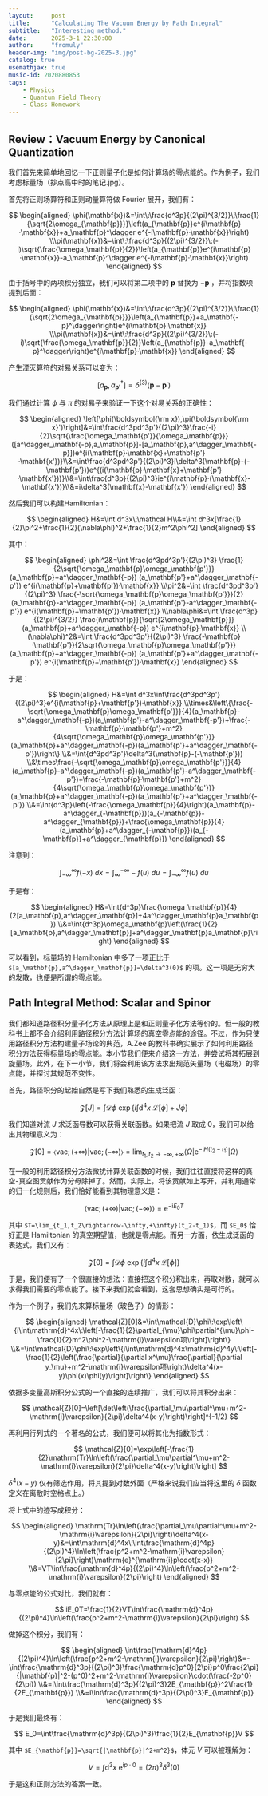 ```yaml
---
layout:     post
title:      "Calculating The Vacuum Energy by Path Integral"
subtitle:   "Interesting method."
date:       2025-3-1 22:30:00
author:     "fromuly"
header-img: "img/post-bg-2025-3.jpg"
catalog: true
usemathjax: true
music-id: 2020880853
tags:
    - Physics
    - Quantum Field Theory
    - Class Homework
---
```


## Review：Vacuum Energy by Canonical Quantization

我们首先来简单地回忆一下正则量子化是如何计算场的零点能的。作为例子，我们考虑标量场（抄点高中时的笔记.jpg）。

首先将正则场算符和正则动量算符做 Fourier 展开，我们有：

$$
\begin{aligned}
    \phi(\mathbf{x})&=\int\:\frac{d^3p}{(2\pi)^{3/2}}\:\frac{1}{\sqrt{2\omega_{\mathbf{p}}}}\left(a_{\mathbf{p}}e^{i\mathbf{p}·\mathbf{x}}+a_\mathbf{p}^\dagger e^{-i\mathbf{p}·\mathbf{x}}\right)
    \\\pi(\mathbf{x})&=\int\:\frac{d^3p}{(2\pi)^{3/2}}\:(-i)\sqrt{\frac{\omega_\mathbf{p}}{2}}\left(a_{\mathbf{p}}e^{i\mathbf{p}·\mathbf{x}}-a_\mathbf{p}^\dagger e^{-i\mathbf{p}·\mathbf{x}}\right)
\end{aligned}
$$

由于括号中的两项积分独立，我们可以将第二项中的 $\mathbf{p}$ 替换为 $-\mathbf{p}$ ，并将指数项提到后面：

$$
\begin{aligned}
    \phi(\mathbf{x})&=\int\:\frac{d^3p}{(2\pi)^{3/2}}\:\frac{1}{\sqrt{2\omega_{\mathbf{p}}}}\left(a_{\mathbf{p}}+a_\mathbf{-p}^\dagger\right)e^{i\mathbf{p}·\mathbf{x}}
    \\\pi(\mathbf{x})&=\int\:\frac{d^3p}{(2\pi)^{3/2}}\:(-i)\sqrt{\frac{\omega_\mathbf{p}}{2}}\left(a_{\mathbf{p}}-a_\mathbf{-p}^\dagger\right)e^{i\mathbf{p}·\mathbf{x}}
\end{aligned}
$$

产生湮灭算符的对易关系可以变为：

$$
    [a_{\mathbf{p}},a_\mathbf{p'}^\dagger]=\delta^{(3)}(\mathbf{p}-\mathbf{p}')
$$

我们通过计算 $\phi$ 与 $\pi$ 的对易子来验证一下这个对易关系的正确性：

$$
\begin{aligned}
    \left[\phi(\boldsymbol{\rm x}),\pi(\boldsymbol{\rm x}')\right]&=\int\frac{d^3pd^3p'}{(2\pi)^3}\frac{-i}{2}\sqrt{\frac{\omega_\mathbf{p'}}{\omega_\mathbf{p}}}([a^\dagger_\mathbf{-p},a_\mathbf{p}]-[a_\mathbf{p},a^\dagger_\mathbf{-p}])e^{i(\mathbf{p}·\mathbf{x}+\mathbf{p'}·\mathbf{x'})}\\&=\int\frac{d^3pd^3p'}{(2\pi)^3}i\delta^3(\mathbf{p}-(-\mathbf{p'}))e^{(i(\mathbf{p}·\mathbf{x}+\mathbf{p'}·\mathbf{x'}))}\\&=\int\frac{d^3p}{(2\pi)^3}ie^{i\mathbf{p}·(\mathbf{x}-\mathbf{x'})}\\&=i\delta^3(\mathbf{x}-\mathbf{x'})
\end{aligned}
$$

然后我们可以构建Hamiltonian：

$$
\begin{aligned}
    H&=\int d^3x\:\mathcal H\\&=\int d^3x[\frac{1}{2}\pi^2+\frac{1}{2}(\nabla\phi)^2+\frac{1}{2}m^2\phi^2]
\end{aligned}
$$

其中：

$$
\begin{aligned}
    \phi^2&=\int
    \frac{d^3pd^3p'}{(2\pi)^3}
    \frac{1}{2\sqrt{\omega_\mathbf{p}\omega_\mathbf{p'}}}
    (a_\mathbf{p}+a^\dagger_\mathbf{-p})
    (a_\mathbf{p'}+a^\dagger_\mathbf{-p'})
    e^{i(\mathbf{p}+\mathbf{p'})·\mathbf{x}}
    \\\pi^2&=\int
    \frac{d^3pd^3p'}{(2\pi)^3}
    \frac{-\sqrt{\omega_\mathbf{p}\omega_\mathbf{p'}}}{2}
    (a_\mathbf{p}-a^\dagger_\mathbf{-p})
    (a_\mathbf{p'}-a^\dagger_\mathbf{-p'})
    e^{i(\mathbf{p}+\mathbf{p'})·\mathbf{x}}
    \\\nabla\phi&=\int
    \frac{d^3p}{(2\pi)^{3/2}}
    \frac{i\mathbf{p}}{\sqrt{2\omega_\mathbf{p}}}
    (a_\mathbf{p}+a^\dagger_\mathbf{-p})
    e^{i\mathbf{p}·\mathbf{x}}
    \\(\nabla\phi)^2&=\int
    \frac{d^3pd^3p'}{(2\pi)^3}
    \frac{-\mathbf{p}·\mathbf{p'}}{2\sqrt{\omega_\mathbf{p}\omega_\mathbf{p'}}}
    (a_\mathbf{p}+a^\dagger_\mathbf{-p})
    (a_\mathbf{p'}+a^\dagger_\mathbf{-p'})
    e^{i(\mathbf{p}+\mathbf{p'})·\mathbf{x}}
\end{aligned}
$$

于是：

$$
\begin{aligned}
    H&=\int d^3x\int\frac{d^3pd^3p'}{(2\pi)^3}e^{i(\mathbf{p}+\mathbf{p'})·\mathbf{x}}
    \\\times&\left\{\frac{-\sqrt{\omega_\mathbf{p}\omega_\mathbf{p'}}}{4}(a_\mathbf{p}-a^\dagger_\mathbf{-p})(a_\mathbf{p'}-a^\dagger_\mathbf{-p'})+\frac{-\mathbf{p}·\mathbf{p'}+m^2}{4\sqrt{\omega_\mathbf{p}\omega_\mathbf{p'}}}(a_\mathbf{p}+a^\dagger_\mathbf{-p})(a_\mathbf{p'}+a^\dagger_\mathbf{-p'})\right\}
    \\&=\int{d^3pd^3p'}\delta^3(\mathbf{p}-(-\mathbf{p'}))
    \\&\times\frac{-\sqrt{\omega_\mathbf{p}\omega_\mathbf{p'}}}{4}(a_\mathbf{p}-a^\dagger_\mathbf{-p})(a_\mathbf{p'}-a^\dagger_\mathbf{-p'})+\frac{-\mathbf{p}·\mathbf{p'}+m^2}{4\sqrt{\omega_\mathbf{p}\omega_\mathbf{p'}}}(a_\mathbf{p}+a^\dagger_\mathbf{-p})(a_\mathbf{p'}+a^\dagger_\mathbf{-p'})
    \\&=\int{d^3p}\left(-\frac{\omega_\mathbf{p}}{4}\right)(a_\mathbf{p}-a^\dagger_{-\mathbf{p}})(a_{-\mathbf{p}}-a^\dagger_{\mathbf{p}})+\frac{\omega_\mathbf{p}}{4}(a_\mathbf{p}+a^\dagger_{-\mathbf{p}})(a_{-\mathbf{p}}+a^\dagger_{\mathbf{p}})
\end{aligned}
$$

注意到：

$$
    \int^\infty_{-\infty} f(-x)\:dx=\int^{-\infty}_\infty -f(u)\:du=\int^\infty_{-\infty}f(u)\:du
$$

于是有：

$$
\begin{aligned}
    H&=\int{d^3p}\frac{\omega_\mathbf{p}}{4}(2[a_\mathbf{p},a^\dagger_\mathbf{p}]+4a^\dagger_\mathbf{p}a_\mathbf{p})
    \\&=\int{d^3p}\omega_\mathbf{p}\left(\frac{1}{2}[a_\mathbf{p},a^\dagger_\mathbf{p}]+a^\dagger_\mathbf{p}a_\mathbf{p}\right)
\end{aligned}
$$

可以看到，标量场的 Hamiltonian 中多了一项正比于 `$[a_\mathbf{p},a^\dagger_\mathbf{p}]=\delta^3(0)$` 的项。这一项是无穷大的发散，也便是所谓的零点能。

## Path Integral Method: Scalar and Spinor

我们都知道路径积分量子化方法从原理上是和正则量子化方法等价的。但一般的教科书上都不会介绍利用路径积分方法计算场的真空零点能的途径。不过，作为只使用路径积分方法构建量子场论的典范，A.Zee 的教科书确实展示了如何利用路径积分方法获得标量场的零点能。本小节我们便来介绍这一方法，并尝试将其拓展到旋量场。此外，在下一小节，我们将会利用该方法求出规范矢量场（电磁场）的零点能，并探讨其规范不变性。

首先，路径积分的起始自然是写下我们熟悉的生成泛函：

$$
    \mathcal{Z}[J]=\int\mathcal{D}\phi\:\exp\left\{i\int\mathrm{d}^4x\:\mathscr{L}[\phi]+J\phi\right\}
$$

我们知道对流 $J$ 求泛函导数可以获得关联函数。如果把流 $J$ 取成 $0$，我们可以给出其物理意义为：

$$
    \mathcal{Z}[0]=\langle\mathrm{vac};(+\infty)|\mathrm{vac};(-\infty)\rangle=\lim_{t_1,t_2\rightarrow-\infty,+\infty}\langle\Omega|\mathrm{e}^{-\mathrm{i}H(t_2-t_1)}|\Omega\rangle
$$

在一般的利用路径积分方法微扰计算关联函数的时候，我们往往直接将这样的真空-真空图贡献作为分母除掉了。然而，实际上，将该贡献如上写开，并利用通常的归一化规则后，我们恰好能看到其物理意义是：

$$
    \langle\mathrm{vac};(+\infty)|\mathrm{vac};(-\infty)\rangle=\mathrm{e}^{-\mathrm{i}E_{0}T}
$$

其中 `$T=\lim_{t_1,t_2\rightarrow-\infty,+\infty}(t_2-t_1)$`，而 `$E_0$` 恰好正是 Hamiltonian 的真空期望值，也就是零点能。而另一方面，依生成泛函的表达式，我们又有：

$$
    \mathcal{Z}[0]=\int\mathcal{D}\phi\:\exp\left\{i\int\mathrm{d}^4x\:\mathscr{L}[\phi]\right\}
$$

于是，我们便有了一个很直接的想法：直接把这个积分积出来，再取对数，就可以求得我们需要的零点能了。接下来我们就会看到，这套思想确实是可行的。

作为一个例子，我们先来算标量场（玻色子）的情形：

$$
\begin{aligned}
    \mathcal{Z}[0]&=\int\mathcal{D}\phi\:\exp\left\{i\int\mathrm{d}^4x\:\left[-\frac{1}{2}\partial_{\mu}\phi\partial^{\mu}\phi-\frac{1}{2}m^2\phi^2-\mathrm{i}\varepsilon项\right]\right\}
    \\&=\int\mathcal{D}\phi\:\exp\left\{i\int\mathrm{d}^4x\mathrm{d}^4y\:\left[-\frac{1}{2}\left(\frac{\partial}{\partial x^\mu}\frac{\partial}{\partial y_\mu}+m^2-\mathrm{i}\varepsilon项\right)\delta^4(x-y)\phi(x)\phi(y)\right]\right\}
\end{aligned}
$$

依据多变量高斯积分公式的一个直接的连续推广，我们可以将其积分出来：

$$
    \mathcal{Z}[0]=\left[\det\left(\frac{\partial_\mu\partial^\mu+m^2-\mathrm{i}\varepsilon}{2\pi}\delta^4(x-y)\right)\right]^{-1/2}
$$

再利用行列式的一个著名的公式，我们便可以将其化为指数形式：

$$
    \mathcal{Z}[0]=\exp\left[-\frac{1}{2}\mathrm{Tr}\ln\left(\frac{\partial_\mu\partial^\mu+m^2-\mathrm{i}\varepsilon}{2\pi}\delta^4(x-y)\right)\right]
$$

$\delta^4(x-y)$ 仅有筛选作用，将其提到对数外面（严格来说我们应当将这里的 $\delta$ 函数定义在离散时空格点上。）

将上式中的迹写成积分：

$$
\begin{aligned}
    \mathrm{Tr}\ln\left(\frac{\partial_\mu\partial^\mu+m^2-\mathrm{i}\varepsilon}{2\pi}\right)\delta^4(x-y)&=\int\mathrm{d}^4x\:\int\frac{\mathrm{d}^4p}{(2\pi)^4}\ln\left(\frac{p^2+m^2-\mathrm{i}\varepsilon}{2\pi}\right)\mathrm{e}^{\mathrm{i}p\cdot(x-x)}
    \\&=VT\int\frac{\mathrm{d}^4p}{(2\pi)^4}\ln\left(\frac{p^2+m^2-\mathrm{i}\varepsilon}{2\pi}\right)
\end{aligned}
$$

与零点能的公式对比，我们就有：

$$
    iE_0T=\frac{1}{2}VT\int\frac{\mathrm{d}^4p}{(2\pi)^4}\ln\left(\frac{p^2+m^2-\mathrm{i}\varepsilon}{2\pi}\right)
$$

做掉这个积分，我们有：

$$
\begin{aligned}
    \int\frac{\mathrm{d}^4p}{(2\pi)^4}\ln\left(\frac{p^2+m^2-\mathrm{i}\varepsilon}{2\pi}\right)&=-\int\frac{\mathrm{d}^3p}{(2\pi)^3}\frac{\mathrm{d}p^0}{2\pi}p^0\frac{2\pi}{|\mathbf{p}|^2-(p^0)^2+m^2-\mathrm{i}\varepsilon}\cdot(\frac{-2p^0}{2\pi})
    \\&=i\int\frac{\mathrm{d}^3p}{(2\pi)^3}2E_{\mathbf{p}}^2\frac{1}{2E_{\mathbf{p}}}
    \\&=i\int\frac{\mathrm{d}^3p}{(2\pi)^3}E_{\mathbf{p}}
\end{aligned}
$$

于是我们最终有：

$$
    E_0=\int\frac{\mathrm{d}^3p}{(2\pi)^3}\frac{1}{2}E_{\mathbf{p}}V
$$

其中 `$E_{\mathbf{p}}=\sqrt{|\mathbf{p}|^2+m^2}$`，体元 $V$ 可以被理解为：

$$
    V=\int\mathrm{d}^3x\:\mathrm{e}^{\mathrm{i}p\cdot0}=(2\pi)^3\delta^3(0)
$$

于是这和正则方法的答案一致。